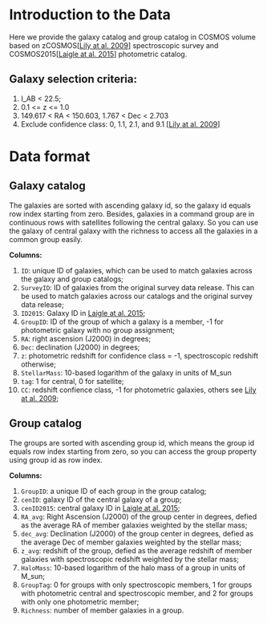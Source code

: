 # Introduction to the Data

Here we provide the galaxy catalog and group catalog in COSMOS volume based on zCOSMOS[[Lily at al. 2009][1]] spectroscopic survey and COSMOS2015[[Laigle at al. 2015][2]] photometric catalog.


## Galaxy selection criteria:

1. I_AB < 22.5;
2. 0.1 <= z <= 1.0
3. 149.617 < RA < 150.603, 1.767 < Dec < 2.703
4. Exclude confidence class: 0, 1.1, 2.1, and 9.1 [[Lily at al. 2009][1]]

# Data format

## Galaxy catalog

The galaxies are sorted with ascending galaxy id, so the galaxy id equals row index starting from zero. Besides, galaxies in a command group are in continuous rows with satellites following the central galaxy. So you can use the galaxy of central galaxy with the richness to access all the galaxies in a common group easily.

**Columns:**

1. `ID`: unique ID of galaxies, which can be used to match galaxies across the galaxy and group catalogs;
2. `SurveyID`: ID of galaxies from the original survey data release. This can be used to match galaxies across our catalogs and the original survey data release;
3. `ID2015`: Galaxy ID in [Laigle at al. 2015][2];
4. `GroupID`: ID of the group of which a galaxy is a member, -1 for photometric galaxy with no group assignment;
5. `RA`: right ascension (J2000) in degrees;
6. `Dec`: declination (J2000) in degrees;
7. `z`: photometric redshift for confidence class = -1, spectroscopic redshift otherwise;
8. `StellarMass`: 10-based logarithm of the galaxy in units of M_sun
9. `tag`: 1 for central, 0 for satellite;
10. `CC`: redshift confience class, -1 for photometric galaxies, others see  [Lily at al. 2009][1];

## Group catalog

The groups are sorted with ascending group id, which means the group id equals row index starting from zero, so you can access the group property using group id as row index.

**Columns:**

1. `GroupID`: a unique ID of each group in the group catalog;
2. `cenID`: galaxy ID of the central galaxy of a group;
3. `cenID2015`: central galaxy ID in [Laigle at al. 2015][2];
4. `RA_avg`: Right Ascension (J2000) of the group center in degrees, defied as the average RA of member galaxies weighted by the stellar mass;
5. `dec_avg`: Declination (J2000) of the group center in degrees, defied as the average Dec of member galaxies weighted by the stellar mass;
6. `z_avg`: redshift of the group, defied as the average redshift of member galaxies with spectroscopic redshift weighted by the stellar mass;
7. `HaloMass`: 10-based logarithm of the halo mass of a group in units of M_sun;
8. `GroupTag`: 0 for groups with only spectroscopic members, 1 for groups with photometric central and spectroscopic member, and 2 for groups with only one photometric member;
9. `Richness`: number of member galaxies in a group.

[1]: https://iopscience.iop.org/article/10.1088/0067-0049/184/2/218	"THE zCOSMOS 10k-BRIGHT SPECTROSCOPIC SAMPLE"
[2]: https://iopscience.iop.org/article/10.3847/0067-0049/224/2/24	"THE COSMOS2015 CATALOG: EXPLORING THE 1 < z < 6 UNIVERSE WITH HALF A MILLION GALAXIES"
